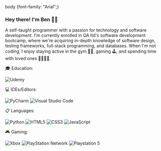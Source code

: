 <tyle>
  body {font-family: "Arial";}
</style>

### Hey there! I'm Ben 👨‍💻

A self-taught programmer with a passion for technology and software development. I'm currently enrolled in QA ltd's software development bootcamp, where we're acquiring in-depth knowledge of software design, testing frameworks, full-stack programming, and databases. When I'm not coding, I enjoy staying active in the gym 🏋️‍♂️, gaming 🕹️, and spending time with loved ones 👨‍👩‍👧‍👦.

🎓 Education:

![Udemy](https://img.shields.io/badge/Udemy-A435F0?style=for-the-badge&logo=Udemy&logoColor=white)

💻 IDEs/Editors:

![PyCharm](https://img.shields.io/badge/pycharm-143?style=for-the-badge&logo=pycharm&logoColor=black&color=black&labelColor=green)
![Visual Studio Code](https://img.shields.io/badge/Visual%20Studio%20Code-0078d7.svg?style=for-the-badge&logo=visual-studio-code&logoColor=white)

📋 Languages:

![Python](https://img.shields.io/badge/python-3670A0?style=for-the-badge&logo=python&logoColor=ffdd54)
![HTML5](https://img.shields.io/badge/html5-%23E34F26.svg?style=for-the-badge&logo=html5&logoColor=white)
![CSS3](https://img.shields.io/badge/css3-%231572B6.svg?style=for-the-badge&logo=css3&logoColor=white)
![JavaScript](https://img.shields.io/badge/javascript-%23323330.svg?style=for-the-badge&logo=javascript&logoColor=%23F7DF1E)

🎮 Gaming:

![Xbox](https://img.shields.io/badge/xbox-%23107C10.svg?style=for-the-badge&logo=xbox&logoColor=white)
![PlayStation Network](https://img.shields.io/badge/PSN-%230070D1.svg?style=for-the-badge&logo=Playstation&logoColor=white)
![Playstation 5](https://img.shields.io/badge/Playstation%205-003791?style=for-the-badge&logo=playstation-5&logoColor=white)

